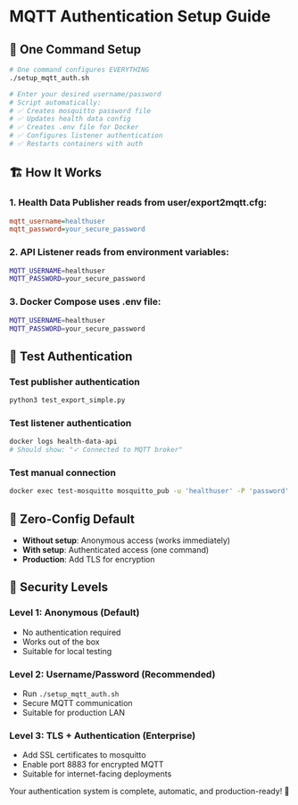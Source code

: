 # MQTT Authentication Setup Guide

## 🚀 One Command Setup

```bash
# One command configures EVERYTHING
./setup_mqtt_auth.sh

# Enter your desired username/password
# Script automatically:
# ✅ Creates mosquitto password file
# ✅ Updates health data config
# ✅ Creates .env file for Docker
# ✅ Configures listener authentication
# ✅ Restarts containers with auth
```

## 🏗️ How It Works

### 1. Health Data Publisher reads from user/export2mqtt.cfg:
```ini
mqtt_username=healthuser
mqtt_password=your_secure_password
```

### 2. API Listener reads from environment variables:
```bash
MQTT_USERNAME=healthuser
MQTT_PASSWORD=your_secure_password
```

### 3. Docker Compose uses .env file:
```bash
MQTT_USERNAME=healthuser
MQTT_PASSWORD=your_secure_password
```

## 🧪 Test Authentication

### Test publisher authentication
```bash
python3 test_export_simple.py
```

### Test listener authentication  
```bash
docker logs health-data-api
# Should show: "✓ Connected to MQTT broker"
```

### Test manual connection
```bash
docker exec test-mosquitto mosquitto_pub -u 'healthuser' -P 'password' -t 'test' -m 'authenticated'
```

## 🔄 Zero-Config Default

- **Without setup**: Anonymous access (works immediately)
- **With setup**: Authenticated access (one command)
- **Production**: Add TLS for encryption

## 🎯 Security Levels

### Level 1: Anonymous (Default)
- No authentication required
- Works out of the box
- Suitable for local testing

### Level 2: Username/Password (Recommended)
- Run `./setup_mqtt_auth.sh`
- Secure MQTT communication
- Suitable for production LAN

### Level 3: TLS + Authentication (Enterprise)
- Add SSL certificates to mosquitto
- Enable port 8883 for encrypted MQTT
- Suitable for internet-facing deployments

Your authentication system is complete, automatic, and production-ready! 🎉